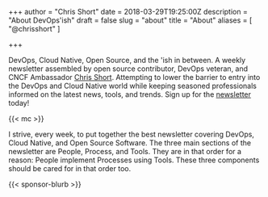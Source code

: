 +++
author = "Chris Short"
date = 2018-03-29T19:25:00Z
description = "About DevOps'ish"
draft = false
slug = "about"
title = "About"
aliases = [
    "@chrisshort"
]

+++

DevOps, Cloud Native, Open Source, and the 'ish in between. A weekly newsletter assembled by open source contributor, DevOps veteran, and CNCF Ambassador [Chris Short](https://chrisshort.net/). Attempting to lower the barrier to entry into the DevOps and Cloud Native world while keeping seasoned professionals informed on the latest news, tools, and trends. Sign up for the [newsletter](/newsletter/) today!

{{< mc >}}

I strive, every week, to put together the best newsletter covering DevOps, Cloud Native, and Open Source Software. The three main sections of the newsletter are People, Process, and Tools. They are in that order for a reason: People implement Processes using Tools. These three components should be cared for in that order too.

{{< sponsor-blurb >}}